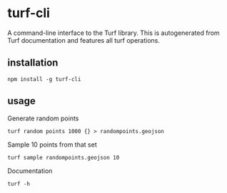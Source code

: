 # turf-cli

A command-line interface to the Turf library. This is autogenerated
from Turf documentation and features all turf operations.

## installation

    npm install -g turf-cli

## usage

Generate random points

    turf random points 1000 {} > randompoints.geojson

Sample 10 points from that set

    turf sample randompoints.geojson 10

Documentation

    turf -h

